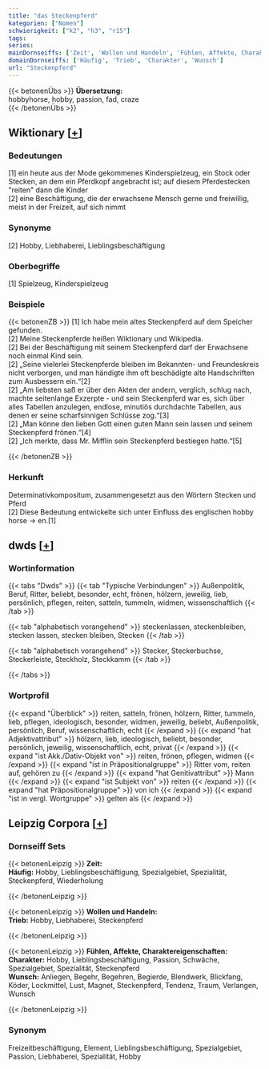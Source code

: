 ```yaml
---
title: "das Steckenpferd"
kategorien: ["Nomen"]
schwierigkeit: ["k2", "h3", "r15"]
tags:
series:
mainDornseiffs: ['Zeit', 'Wollen und Handeln', 'Fühlen, Affekte, Charaktereigenschaften']
domainDornseiffs: ['Häufig', 'Trieb', 'Charakter', 'Wunsch']
url: "Steckenpferd"
---
```


{{< betonenÜbs >}}
**Übersetzung:**  
hobbyhorse, hobby, passion, fad, craze  
{{< /betonenÜbs >}}

## Wiktionary [[+](https://de.wiktionary.org/wiki/Steckenpferd)]

### Bedeutungen
[1] ein heute aus der Mode gekommenes Kinderspielzeug, ein Stock oder Stecken, an dem ein Pferdkopf angebracht ist; auf diesem Pferdestecken "reiten" dann die Kinder  
[2] eine Beschäftigung, die der erwachsene Mensch gerne und freiwillig, meist in der Freizeit, auf sich nimmt  

### Synonyme
[2] Hobby, Liebhaberei, Lieblingsbeschäftigung  

### Oberbegriffe
[1] Spielzeug, Kinderspielzeug  

### Beispiele
{{< betonenZB >}}
[1] Ich habe mein altes Steckenpferd auf dem Speicher gefunden.  
[2] Meine Steckenpferde heißen Wiktionary und Wikipedia.  
[2] Bei der Beschäftigung mit seinem Steckenpferd darf der Erwachsene noch einmal Kind sein.  
[2] „Seine vielerlei Steckenpferde bleiben im Bekannten- und Freundeskreis nicht verborgen, und man händigte ihm oft beschädigte alte Handschriften zum Ausbessern ein.“[2]  
[2] „Am liebsten saß er über den Akten der andern, verglich, schlug nach, machte seitenlange Exzerpte - und sein Steckenpferd war es, sich über alles Tabellen anzulegen, endlose, minutiös durchdachte Tabellen, aus denen er seine scharfsinnigen Schlüsse zog.“[3]  
[2] „Man könne den lieben Gott einen guten Mann sein lassen und seinem Steckenpferd frönen.“[4]  
[2] „Ich merkte, dass Mr. Mifflin sein Steckenpferd bestiegen hatte.“[5]  

{{< /betonenZB >}}
### Herkunft
Determinativkompositum, zusammengesetzt aus den Wörtern Stecken und Pferd  
[2] Diese Bedeutung entwickelte sich unter Einfluss des englischen hobby horse → en.[1]  



## dwds [[+](https://www.dwds.de/wb/Steckenpferd)]

### Wortinformation
{{< tabs "Dwds" >}}
{{< tab "Typische Verbindungen" >}}
Außenpolitik, Beruf, Ritter, beliebt, besonder, echt, frönen, hölzern, jeweilig, lieb, persönlich, pflegen, reiten, satteln, tummeln, widmen, wissenschaftlich
{{< /tab >}}

{{< tab "alphabetisch vorangehend" >}}
steckenlassen, steckenbleiben, stecken lassen, stecken bleiben, Stecken
{{< /tab >}}

{{< tab "alphabetisch vorangehend" >}}
Stecker, Steckerbuchse, Steckerleiste, Steckholz, Steckkamm
{{< /tab >}}

{{< /tabs >}}

### Wortprofil
{{< expand "Überblick" >}} reiten, satteln, frönen, hölzern, Ritter, tummeln, lieb, pflegen, ideologisch, besonder, widmen, jeweilig, beliebt, Außenpolitik, persönlich, Beruf, wissenschaftlich, echt {{< /expand >}}
{{< expand "hat Adjektivattribut" >}} hölzern, lieb, ideologisch, beliebt, besonder, persönlich, jeweilig, wissenschaftlich, echt, privat {{< /expand >}}
{{< expand "ist Akk./Dativ-Objekt von" >}} reiten, frönen, pflegen, widmen {{< /expand >}}
{{< expand "ist in Präpositionalgruppe" >}} Ritter vom, reiten auf, gehören zu {{< /expand >}}
{{< expand "hat Genitivattribut" >}} Mann {{< /expand >}}
{{< expand "ist Subjekt von" >}} reiten {{< /expand >}}
{{< expand "hat Präpositionalgruppe" >}} von ich {{< /expand >}}
{{< expand "ist in vergl. Wortgruppe" >}} gelten als {{< /expand >}}

## Leipzig Corpora [[+](https://corpora.uni-leipzig.de/en/res?word=Steckenpferd&corpusId=deu_newscrawl-public_2018)]

### Dornseiff Sets
{{< betonenLeipzig >}}
**Zeit:**  
**Häufig:** Hobby, Lieblingsbeschäftigung, Spezialgebiet, Spezialität, Steckenpferd, Wiederholung  

{{< /betonenLeipzig >}}


{{< betonenLeipzig >}}
**Wollen und Handeln:**  
**Trieb:** Hobby, Liebhaberei, Steckenpferd  

{{< /betonenLeipzig >}}


{{< betonenLeipzig >}}
**Fühlen, Affekte, Charaktereigenschaften:**  
**Charakter:** Hobby, Lieblingsbeschäftigung, Passion, Schwäche, Spezialgebiet, Spezialität, Steckenpferd  
**Wunsch:** Anliegen, Begehr, Begehren, Begierde, Blendwerk, Blickfang, Köder, Lockmittel, Lust, Magnet, Steckenpferd, Tendenz, Traum, Verlangen, Wunsch  

{{< /betonenLeipzig >}}

### Synonym
Freizeitbeschäftigung, Element, Lieblingsbeschäftigung, Spezialgebiet, Passion, Liebhaberei, Spezialität, Hobby

